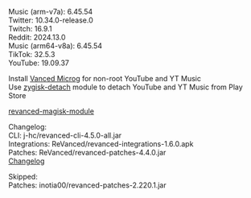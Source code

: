 Music (arm-v7a): 6.45.54  
Twitter: 10.34.0-release.0  
Twitch: 16.9.1  
Reddit: 2024.13.0  
Music (arm64-v8a): 6.45.54  
TikTok: 32.5.3  
YouTube: 19.09.37  

Install [Vanced Microg](https://github.com/TeamVanced/VancedMicroG/releases) for non-root YouTube and YT Music  
Use [zygisk-detach](https://github.com/j-hc/zygisk-detach) module to detach YouTube and YT Music from Play Store  

[revanced-magisk-module](https://github.com/j-hc/revanced-magisk-module)  

Changelog:  
CLI: j-hc/revanced-cli-4.5.0-all.jar  
Integrations: ReVanced/revanced-integrations-1.6.0.apk  
Patches: ReVanced/revanced-patches-4.4.0.jar  
[Changelog](https://github.com/ReVanced/revanced-patches/releases/tag/v4.4.0)  

Skipped:  
Patches: inotia00/revanced-patches-2.220.1.jar    
